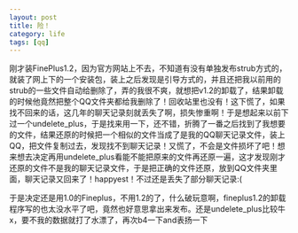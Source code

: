```yaml
--- 
layout: post
title: 险！
category: life
tags: [qq]
---
```

刚才装FinePlus1.2，因为官方网站上不去，不知道有没有单独发布strub方式的，就装了网上下的一个安装包，装上之后发现是引导方式的，并且还把我以前用的strub的一些文件自动给删除了，弄的我很不爽，就想把v1.2的卸载了，结果卸载的时候他竟然把整个QQ文件夹都给我删除了！回收站里也没有！这下慌了，如果找不回来的话，这几年的聊天记录刻就丢失了啊，损失惨重啊！于是想起来以前下过一个undelete_plus，于是找来用一下，还不错，折腾了一番之后找到了我想要的文件，结果还原的时候把一个相似的文件当成了是我的QQ聊天记录文件，装上QQ，把文件复制过去，发现找不到聊天记录！又慌了，不会是文件损坏了吧！想来想去决定再用undelete_plus看能不能把原来的文件再还原一遍，这才发现刚才还原的文件不是我的聊天记录文件，于是把正确的文件还原，放到QQ文件夹里面，聊天记录又回来了！happyest！不过还是丢失了部分聊天记录:(

于是决定还是用1.0的Fineplus，不用1.2的了，什么破玩意啊，fineplus1.2的卸载程序写的也太没水平了吧，竟然也好意思拿出来发布。还是undelete_plus比较牛x，要不我的数据就打了水漂了，再次b4一下and表扬一下 
